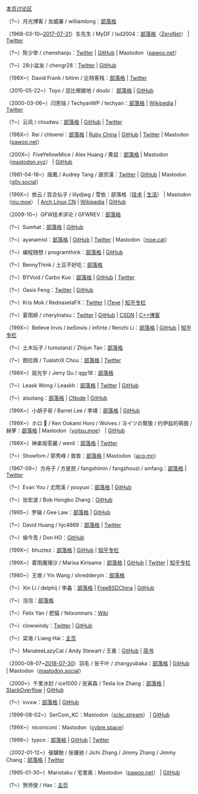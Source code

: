[本页讨论区](https://github.com/XX-net/XX-Net-dev/issues/85)

（?~）月光博客 / 龙威廉 / williamlong：[部落格](http://williamlong.info/)

（1968-03-10~[2017-07-31](https://archive.is/gcCUm)）东先生 / MyDF / lsd2004：[部落格](http://127.0.0.1:43110/mydf.bit/)（[ZeroNet](https://zeronet.io/)） | [Twitter](https://web.archive.org/web/20180826044823/https:/twitter.com/MyDF)

（?~）陈少举 / chenshaoju：[Twitter](https://twitter.com/chenshaoju) | [GitHub](https://github.com/chenshaoju) | Mastodon（[pawoo.net](https://pawoo.net/@chenshaoju)）

（?~）28小盆友 / chengr28：[Twitter](https://twitter.com/chengr28) | [GitHub](https://github.com/chengr28)

（198X~）David Frank / bitinn / 比特客栈：[部落格](https://bitinn.net/) | [Twitter](https://twitter.com/bitinn)

（2015-05-22~）Toyo / 逗比根据地 / doubi： [部落格](https://doub.io/) | [GitHub](https://github.com/ToyoDAdoubi)

（2000-03-06~）闫恩铭 / TechyanWP / techyan：[部落格](https://techyan.me) | [Wikipedia](https://zh.wikipedia.org/wiki/User:Techyan) | [Twitter](https://twitter.com/TechyanWP)

（?~）云风 / cloudwu：[部落格](https://blog.codingnow.com) | [GitHub](https://github.com/cloudwu) | [Twitter](https://twitter.com/cloudwu)

（198X~）Rei / chloerei：[部落格](http://chloerei.com/posts/) | [Ruby China](https://ruby-china.org/Rei) | [GitHub](https://github.com/chloerei) | [Twitter](https://twitter.com/chloerei) | Mastodon（[pawoo.net](https://pawoo.net/@Rei)）

（200X~）FiveYellowMice / Alex Huang / 黄鼠：[部落格](https://fiveyellowmice.com) | Mastodon（[mastodon.xyz](https://mastodon.xyz/@FiveYellowMice)） | [GitHub](https://github.com/FiveYellowMice)

（1981-04-18~）唐鳳 / Audrey Tang / 唐宗漢：[Twitter](https://twitter.com/audreyt) | [GitHub](https://github.com/audreyt) | Mastodon（[g0v.social](https://g0v.social/@au)）

（199X~）依云 / 百合仙子 / lilydjwg / 雪依：部落格（[技术](https://blog.lilydjwg.me/) | [生活](https://xy.lilydjwg.me/)） | Mastodon（[niu.moe](https://niu.moe/@lilydjwg)） | [Arch Linux CN](https://bbs.archlinuxcn.org/search.php?action=show_user_posts&user_id=159) | [Wikipedia](https://zh.wikipedia.org/wiki/User:Lilydjwg) | [GitHub](https://github.com/lilydjwg)

（2009-10~）GFW技术评论 / GFWREV：[部落格](https://gfwrev.blogspot.com/)

（?~）Sumhat：[部落格](https://leonax.net/) | [GitHub](https://github.com/sumhat)

（?~）ayanamist：[部落格](http://blog.ayanamist.com/) | [GitHub](https://github.com/ayanamist) | [Twitter](https://twitter.com/ayanamist) | Mastodon（[moe.cat](https://moe.cat/@ayanamist)）

（?~）编程随想 / programthink：[部落格](https://program-think.blogspot.com/) | [GitHub](https://github.com/programthink)

（?~）BennyThink / 土豆不好吃：[部落格](https://www.bennythink.com/)

（?~）BYVoid / Carbo Kuo：[部落格](https://www.byvoid.com/) | [GitHub](https://github.com/BYVoid) | [Twitter](https://twitter.com/byvoid)

（?~）Oasis Feng：[Twitter](https://twitter.com/oasisfeng) | [GitHub](https://github.com/oasisfeng)

（?~）Kris Mok / RednaxelaFX：[Twitter](https://twitter.com/rednaxelafx) | [ITeye](http://rednaxelafx.iteye.com/) | [知乎专栏](https://zhuanlan.zhihu.com/hllvm)

（?~）夏雨婷 / cherylnatsu：[Twitter](https://twitter.com/cherylnatsu) | [GitHub](https://github.com/zooxyt) | [CSDN](http://blog.csdn.net/cherylnatsu) | [C++博客](http://www.cppblog.com/wuwu)

（199X~）Belleve Invis / be5invis / infinte / Renzhi Li：[部落格](https://typeof.net/) | [GitHub](https://github.com/be5invis) | [知乎专栏](https://zhuanlan.zhihu.com/hllvm)

（?~）土木坛子 / tumutanzi / Zhijun Tan：[部落格](https://tumutanzi.com/)

（?~）图拉鼎 / TualatriX Chou：[部落格](https://imtx.me/) | [Twitter](https://twitter.com/tualatrix)

（198X~）屈光宇 / Jerry Qu / qgy18：[部落格](https://imququ.com/)

（?~）Leask Wong / Leaskh：[部落格](https://leaskh.com/) | [Twitter](https://twitter.com/Leaskh) | [GitHub](https://github.com/leask)

（?~）alsotang：[部落格](http://fxck.it/) | [CNode](https://cnodejs.org/user/alsotang) | [GitHub](https://github.com/alsotang)

（199X~）小胡子哥 / Barret Lee / 李靖：[部落格](http://www.barretlee.com/entry/) | [GitHub](https://github.com/barretlee)

（199X~）ホロ 🐺 / Ken Ookami Horo / Wolves / ヨイツの賢狼 / 约伊兹的萌狼 / 赫萝：[部落格](https://blog.yoitsu.moe/) | Mastodon（[yoitsu.moe](https://yoitsu.moe/@horo)） | [GitHub](https://github.com/KenOokamiHoro)

（198X~）神楽坂雯麗 / wenli：[部落格](http://wenli.moe/) | [Twitter](https://twitter.com/wenli)

（?~）Showfom / 郭秀峰 / 兽兽：[部落格](https://sb.sb/) | Mastodon（[acg.mn](https://acg.mn/@Showfom)）

（1967-09~）方舟子 / 方是民 / fangshimin / fangzhouzi / smfang：[部落格](http://www.xysblogs.org/fangzhouzi) | [Twitter](https://twitter.com/fangshimin)

（?~）Evan You / 尤雨溪 / youyuxi：[部落格](http://blog.evanyou.me/) | [GitHub](https://github.com/yyx990803)

（?~）张宏波 / Bob Hongbo Zhang：[GitHub](https://github.com/bobzhang)

（1995~）罗辑 / Gee Law：[部落格](https://geelaw.blog/) | [GitHub](https://github.com/GeeLaw)

（?~）David Huang / hjc4869：[部落格](http://hjc.im/) | [Twitter](https://twitter.com/hjc4869)

（?~）侯今吾 / Don HO：[GitHub](https://github.com/donho)

（199X~）bhuztez：[部落格](https://bhuztez.github.io/) | [GitHub](https://github.com/bhuztez) | [知乎专栏](https://zhuanlan.zhihu.com/impress-your-cat)

（199X~）雾雨魔理沙 / Marisa Kirisame：[部落格](http://marisa.moe/) | [GitHub](https://github.com/MarisaKirisame) | [Twitter](https://twitter.com/MarisaVeryMoe) | [知乎专栏](https://zhuanlan.zhihu.com/marisa)

（1980~）王垠 / Yin Wang / shredderyin：[部落格](http://theschemer.org/tag/%E7%8E%8B%E5%9E%A0)

（?~）Xin Li / delphij / 李鑫：[部落格](https://blog.delphij.net) | [FreeBSDChina](https://wiki.freebsdchina.org/user/delphij) | [GitHub](https://github.com/delphij)

（?~）泡泡：[部落格](https://pao-pao.net/articles)

（?~）Felix Yan / 肥猫 / felixonmars：[Wiki](https://felixc.at/)

（?~）clowwindy：[Twitter](https://twitter.com/clowwindy) | [GitHub](https://github.com/clowwindy)

（?~）梁海 / Liang Hai：[主页](https://lianghai.github.io/)

（?~）ManateeLazyCat / Andy Stewart / 王勇：[GitHub](https://github.com/manateelazycat) | [简书](https://www.jianshu.com/u/E6EbkP)

（2000-08-07~[2018-07-30](https://archive.is/4iBZc)）羽毛 / 张千叶 / zhangyubaka：[部落格](https://web.archive.org/web/20180802182410/https://oao.moe/archives/) | [GitHub](https://github.com/zhangyubaka) | Mastodon（[mastodon.social](https://mastodon.social/@zhangyubaka)）

（2000~）千里冰封 / ice1000 / 张寅森 / Tesla Ice Zhang：[部落格](http://ice1000.org/) | [StackOverflow](https://stackoverflow.com/users/7083401/ice1000) | [GitHub](https://github.com/ice1000)

（?~）iovxw：[部落格](https://iovxw.net/) | [GitHub](https://github.com/iovxw)

（1999-08-02~）SerCom_KC：Mastodon（[sckc.stream](https://sckc.stream/@SerCom_KC)） | [GitHub](https://github.com/SerCom-KC)

（199X~）niconiconi：Mastodon（[cybre.space](https://cybre.space/@niconiconi)）

（1999~）typcn：[部落格](https://typcn.com/blog) | [GitHub](https://github.com/typcn) | [Twitter](https://twitter.com/typcn_com)

（2002-01-12~）張驥馳 / 张骥驰 / Jichi Zhang / Jimmy Zhang / Jimmy Chang：[部落格](https://jichi.io/) | [Twitter](https://twitter.com/jichi_zhang)

（1995-01-30~）Mariotaku / 宅里奥：Mastodon（[pawoo.net](https://pawoo.net/@mariotaku)） | [GitHub](https://github.com/mariotaku)

（?~）贺师俊 / Hax：[主页](http://johnhax.net/)